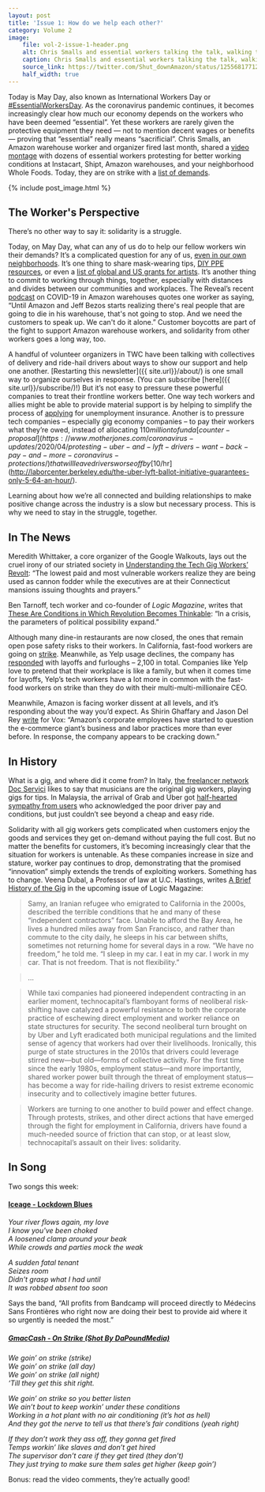 ```yaml
---
layout: post
title: 'Issue 1: How do we help each other?'
category: Volume 2
image:
    file: vol-2-issue-1-header.png
    alt: Chris Smalls and essential workers talking the talk, walking the walk out.
    caption: Chris Smalls and essential workers talking the talk, walking the walk out.
    source_link: https://twitter.com/Shut_downAmazon/status/1255681771292721158
    half_width: true
---
```


Today is May Day, also known as International Workers Day or [#EssentialWorkersDay](https://twitter.com/search?q=%23EssentialWorkersDay). As the coronavirus pandemic continues, it becomes increasingly clear how much our economy depends on the workers who have been deemed “essential”. Yet these workers are rarely given the protective equipment they need — not to mention decent wages or benefits — proving that “essential” really means “sacrificial”. Chris Smalls, an Amazon warehouse worker and organizer fired last month, shared a [video montage](https://twitter.com/Shut_downAmazon/status/1255681771292721158) with dozens of essential workers protesting for better working conditions at Instacart, Shipt, Amazon warehouses, and your neighborhood Whole Foods. Today, they are on strike with a [list of demands](https://docs.google.com/document/d/1KD8uaVch14xBD1TTZ-TKbAub-IcqERS6O1OVeL2HbtY/edit).

<!--excerpt-->

{% include post_image.html %}

## The Worker's Perspective

There’s no other way to say it: solidarity is a struggle. 

Today, on May Day, what can any of us do to help our fellow workers win their demands? It’s a complicated question for any of us, [even in our own neighborhoods](https://itsgoingdown.org/autonomous-groups-are-mobilizing-mutual-aid-initiatives-to-combat-the-coronavirus/). It’s one thing to share mask-wearing tips, [DIY PPE resources](https://diyppe.us/), or even a [list of global and US grants for artists](https://www.booooooom.com/2020/03/20/covid-19-resources-for-artists/). It’s another thing to commit to working through things, together, especially with distances and divides between our communities and workplaces. The Reveal’s recent [podcast](https://www.revealnews.org/episodes/pandemic-protests-and-profits/) on COVID-19 in Amazon warehouses quotes one worker as saying, “Until Amazon and Jeff Bezos starts realizing there's real people that are going to die in his warehouse, that's not going to stop. And we need the customers to speak up. We can't do it alone.” Customer boycotts are part of the fight to support Amazon warehouse workers, and solidarity from other workers goes a long way, too.

A handful of volunteer organizers in TWC have been talking with collectives of delivery and ride-hail drivers about ways to show our support and help one another. [Restarting this newsletter]({{ site.url}}/about/) is one small way to organize ourselves in response. (You can subscribe [here]({{ site.url}}/subscribe/)!) But it’s not easy to pressure these powerful companies to treat their frontline workers better. One way tech workers and allies might be able to provide material support is by helping to simplify the process of [applying](https://www.wired.com/story/gig-workers-unemployment-benefits-wont-come-quickly/) for unemployment insurance. Another is to pressure tech companies – especially gig economy companies – to pay their workers what they’re owed, instead of allocating $110 million to fund a [counter-proposal](https://www.motherjones.com/coronavirus-updates/2020/04/protesting-uber-and-lyft-drivers-want-back-pay-and-more-coronavirus-protections/) that will leave drivers worse off by [$10/hr](http://laborcenter.berkeley.edu/the-uber-lyft-ballot-initiative-guarantees-only-5-64-an-hour/).

Learning about how we’re all connected and building relationships to make positive change across the industry is a slow but necessary process. This is why we need to stay in the struggle, together.

## In The News

Meredith Whittaker, a core organizer of the Google Walkouts, lays out the cruel irony of our striated society in [Understanding the Tech Gig Workers’ Revolt](https://www.getrevue.co/profile/themarkup/issues/understanding-the-tech-gig-workers-revolt-236528): “The lowest paid and most vulnerable workers realize they are being used as cannon fodder while the executives are at their Connecticut mansions issuing thoughts and prayers.”

Ben Tarnoff, tech worker and co-founder of _Logic Magazine_, writes that [These Are Conditions in Which Revolution Becomes Thinkable](https://communemag.com/these-are-conditions-in-which-revolution-becomes-thinkable/): “In a crisis, the parameters of political possibility expand.”

Although many dine-in restaurants are now closed, the ones that remain open pose safety risks to their workers. In California, fast-food workers are going on [strike](https://abc7.com/covid-19-california-workers-fast-food-coroanvirus/6089369/). Meanwhile, as Yelp usage declines, the company has [responded](https://techcrunch.com/2020/04/09/yelp-lays-off-1000-employees-and-furloughs-1100-more/) with layoffs and furloughs – 2,100 in total. Companies like Yelp love to pretend that their workplace is like a family, but when it comes time for layoffs, Yelp’s tech workers have a lot more in common with the fast-food workers on strike than they do with their multi-multi-millionaire CEO.

Meanwhile, Amazon is facing worker dissent at all levels, and it’s responding about the way you’d expect. As Shirin Ghaffary and Jason Del Rey [write](https://www.vox.com/recode/2020/4/29/21240049/amazon-internal-corporate-employee-backlash-email-listservs-worker-activism-coronavirus) for Vox: “Amazon’s corporate employees have started to question the e-commerce giant’s business and labor practices more than ever before. In response, the company appears to be cracking down.”

## In History

What is a gig, and where did it come from? In Italy, [the freelancer network Doc Servici](https://www.docservizi.it/) likes to say that musicians are the original gig workers, playing gigs for tips. In Malaysia, the arrival of Grab and Uber got [half-hearted sympathy from users](https://docs.google.com/document/d/12GU1GMzG-l4uSGDDI592tvZ7oaFn8XdWCzv6ljweorU/edit?disco=AAAAGdyQ3JU) who acknowledged the poor driver pay and conditions, but just couldn’t see beyond a cheap and easy ride.

Solidarity with all gig workers gets complicated when customers enjoy the goods and services they get on-demand without paying the full cost. But no matter the benefits for customers, it’s becoming increasingly clear that the situation for workers is untenable. As these companies increase in size and stature, worker pay continues to drop, demonstrating that the promised “innovation” simply extends the trends of exploiting workers. Something has to change. Veena Dubal, a Professor of law at U.C. Hastings, writes [A Brief History of the Gig](https://logicmag.io/security/a-brief-history-of-the-gig/) in the upcoming issue of Logic Magazine:

> Samy, an Iranian refugee who emigrated to California in the 2000s, described the terrible conditions that he and many of these “independent contractors” face. Unable to afford the Bay Area, he lives a hundred miles away from San Francisco, and rather than commute to the city daily, he sleeps in his car between shifts, sometimes not returning home for several days in a row. “We have no freedom,” he told me. “I sleep in my car. I eat in my car. I work in my car. That is not freedom. That is not flexibility.”

> …

> While taxi companies had pioneered independent contracting in an earlier moment, technocapital’s flamboyant forms of neoliberal risk-shifting have catalyzed a powerful resistance to both the corporate practice of eschewing direct employment and worker reliance on state structures for security. The second neoliberal turn brought on by Uber and Lyft eradicated both municipal regulations and the limited sense of agency that workers had over their livelihoods. Ironically, this purge of state structures in the 2010s that drivers could leverage stirred new—but old—forms of collective activity. For the first time since the early 1980s, employment status—and more importantly, shared worker power built through the threat of employment status—has become a way for ride-hailing drivers to resist extreme economic insecurity and to collectively imagine better futures. 

> Workers are turning to one another to build power and effect change. Through protests, strikes, and other direct actions that have emerged through the fight for employment in California, drivers have found a much-needed source of friction that can stop, or at least slow, technocapital’s assault on their lives: solidarity.

## In Song

Two songs this week:

#### [Iceage - Lockdown Blues](https://iceage.bandcamp.com/track/lockdown-blues)

_Your river flows again, my love_  
_I know you've been choked_  
_A loosened clamp around your beak_  
_While crowds and parties mock the weak_

_A sudden fatal tenant_  
_Seizes room_  
_Didn't grasp what I had until_  
_It was robbed absent too soon_

Says the band, “All profits from Bandcamp will proceed directly to Médecins Sans Frontières who right now are doing their best to provide aid where it so urgently is needed the most.”

##### [GmacCash - On Strike (Shot By DaPoundMedia)](https://www.youtube.com/watch?v=uJOHvQ9cL38)

_We goin’ on strike (strike)_  
_We goin’ on strike (all day)_  
_We goin’ on strike (all night)_  
_‘Till they get this shit right._

_We goin’ on strike so you better listen_  
_We ain’t bout to keep workin’ under these conditions_  
_Working in a hot plant with no air conditioning (it’s hot as hell)_  
_And they got the nerve to tell us that there’s fair conditions (yeah right)_

_If they don’t work they ass off, they gonna get fired_  
_Temps workin’ like slaves and don’t get hired_  
_The supervisor don’t care if they get tired (they don’t)_  
_They just trying to make sure them sales get higher (keep goin’)_

Bonus: read the video comments, they’re actually good!
